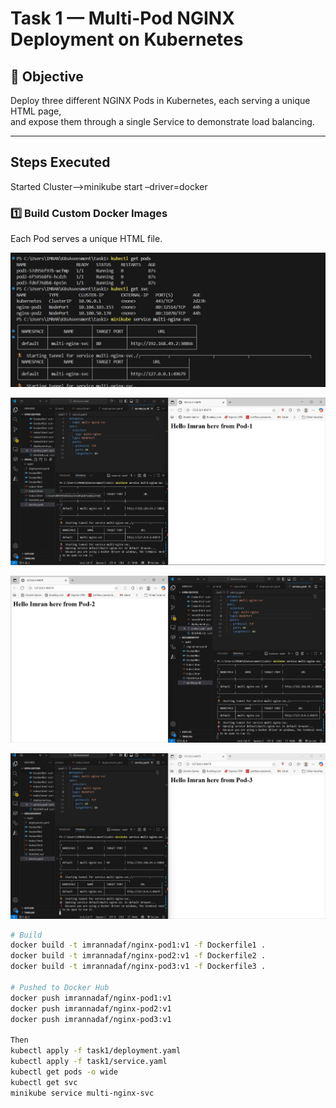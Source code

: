 # Task 1 — Multi-Pod NGINX Deployment on Kubernetes

## 🎯 Objective
Deploy three different NGINX Pods in Kubernetes, each serving a unique HTML page,  
and expose them through a single Service to demonstrate load balancing.

---

##   Steps Executed
Started Cluster-->minikube start –driver=docker

### 1️⃣ Build Custom Docker Images
Each Pod serves a unique HTML file.

![t1](screenshots/task1/1.jpg)

![t2](screenshots/task1/2.jpg)

![t3](screenshots/task1/3.jpg)

![t4](screenshots/task1/4.jpg)

```bash
# Build
docker build -t imrannadaf/nginx-pod1:v1 -f Dockerfile1 .
docker build -t imrannadaf/nginx-pod2:v1 -f Dockerfile2 .
docker build -t imrannadaf/nginx-pod3:v1 -f Dockerfile3 .

# Pushed to Docker Hub
docker push imrannadaf/nginx-pod1:v1
docker push imrannadaf/nginx-pod2:v1
docker push imrannadaf/nginx-pod3:v1

Then
kubectl apply -f task1/deployment.yaml
kubectl apply -f task1/service.yaml
kubectl get pods -o wide
kubectl get svc
minikube service multi-nginx-svc

